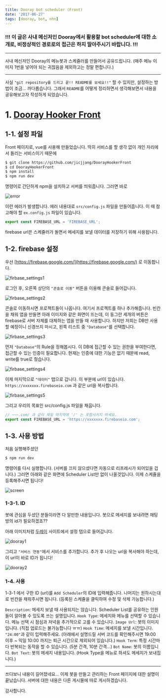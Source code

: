 ```yaml
---
title: Dooray bot scheduler (Front)
date: '2017-06-27'
tags: [dooray, bot, nhn]
---
```


### !!! 이 글은 사내 메신저인 Dooray에서 활용할 bot scheduler에 대한 소개로, 비정상적인 경로로의 접근은 하지 말아주시기 바랍니다. !!!

---

사내 메신저인 Dooray의 메뉴봇과 스케쥴러를 만들어서 공유드립니다.
(매주 메뉴 이미지 1번을 넣어야 되는 귀찮음을 제외하고는 정말 편합니다.)

---

사실 `"git repository를 드리고 끝!! README를 보세요!!"` 할 수 있지만, 설정하는 방법이 조금... 까다롭습니다.
그래서 `README`를 어떻게 정리하면서 생각해보면서 내용을 공유해보고자 작성하게 되었습니다.

# 1. [Dooray Hooker Front](https://github.com/jicjjang/DoorayHookerFront)

## 1-1. 설정 파일

Front 페이지로, vue를 사용해 만들었습니다. 딱히 서비스를 할 생각 없이 개인 자리에서 돌리는 서비스이기 때문에

```bash
$ git clone https://github.com/jicjjang/DoorayHookerFront
$ cd DoorayHookerFront
$ npm install
$ npm run dev
```

명령어로 간단하게 npm을 설치하고 서버를 띄워줍니다.
그러면 바로

![error](./error.png)

이런 에러가 발생합니다. 에러 내용대로 `src/config.js` 파일을 만들어줍니다. 이 때 참고해야 할 `ex.config.js` 파일이 있습니다.

```javascript
export const FIREBASE_URL = 'FIREBASE_URL';
```

firebase url은 스케쥴러가 돌면서 메세지를 보낼 데이터를 저장하기 위해 사용됩니다.

## 1-2. firebase 설정

우선 [https://firebase.google.com/](https://firebase.google.com/) 로 이동합니다.

![firbase_settings1](./firbase_settings1.png)

로그인 후, 오른쪽 상단의 `"콘솔로 이동"` 버튼을 이용해 콘솔로 들어갑니다.

![firbase_settings2](./firbase_settings2.png)

콘솔로 이동하시면 프로젝트들이 나옵니다. 여기서 프로젝트를 하나 추가해줍니다.
빈칸을 채워 앱을 만들면 아래 이미지와 같은 화면이 뜨는데, 이 동그란 세개의 버튼은 firebase로 서버 자체를 대체하는 앱을 만들 때 사용합니다.
하지만 저희는 DB만 사용할 예정이니 신경쓰지 마시고, 왼쪽 리스트 중 `"Database"`를 선택합니다.

![firbase_settings3](./firbase_settings3.png)

먼저 `"Database"`의 Rule을 정해봅시다. 이 DB에 접근할 수 있는 권한을 부여한다면, 접근할 수 있는 인증이 필요합니다.
현재는 인증에 대한 기능은 없기 때문에 read, write를 true로 줬습니다.

![firbase_settings4](./firbase_settings4.png)

이제 마지막으로 `"데이터"` 탭으로 갑니다. 이 부분에 url이 있습니다. `https://xxxxxxx.firebaseio.com` 과 같은 url을 복사합니다.

![firbase_settings5](./firbase_settings5.png)

그리고 우리의 목표인 src/config.js 파일을 채웁니다.

```javascript
// ~~~.com/ 과 같이 제일 마지막에 '/' 는 포함시키지 마세요.
export const FIREBASE_URL = 'https://xxxxxxx.firebaseio.com';
```

## 1-3. 사용 방법

처음 실행해주셨던

```bash
$ npm run dev
```

명령어를 다시 실행합니다. (서버를 끄지 않으셨다면 자동으로 리프레시가 되어있을 겁니다.)
그러면 아래와 같은 화면에 Scheduler List만 없이 나올것입니다. 이제 스케쥴을 등록해주시면 됩니다!

![screen](./screen.png)

### 1-3-1. ID

봇에 관심을 두셨던 분들이라면 다 알만한 내용입니다.
봇으로 메세지를 보내려면 채팅방의 id가 필요하겠죠??

아래 이미지처럼 [두레이](https://nhnent.dooray.com) 사이트에서 설정 탭으로 들어갑니다.

![dooray1](./dooray1.png)

그리고 `"서비스 연동"`에서 서비스를 추가합니다. 추가 후 나오는 url을 복사해야 하는데, 이 url이 바로 ID가 됩니다!

![dooray2](./dooray2.png)

### 1-4. 사용

1-3-1 에서 구한 ID (url)를 `Add Scheduler`의 ID에 입력해줍니다. 나머지는 원하시는대로 빈칸을 채워주시면 됩니다. (등록된 스케쥴을 클릭하여 수정 및 삭제 가능합니다.)

`Description`: 메세지 보낼 때 사용되지는 않습니다. Scheduler List를 공유하는 인원들이 알아볼 수 있도록 쓰는 설명입니다.
`Hook Type`: 메세지와 메뉴를 선택할 수 있습니다. 메뉴 선택 시 점심과 저녁을 추가적으로 고를 수 있습니다.
`Image Url`: 봇의 이미지입니다. (직접 업로드는 불가능합니다 ㅠㅠ)
`Hook Time`: 메세지를 보낼 시간입니다. `"24:00"`과 같이 입력해주세요. (아래에서 설명드릴 서버 코드를 확인해주시면 19:00 이후 ~ 익일 10:00 까지는 퇴근 시간으로 제외되어 있습니다.)
`Hook Term`: 특정 시간마다 반복되는 동작을 할 수 있습니다. (5분 간격, 10분 간격...)
`Bot Name`: 봇의 이름입니다.
`Bot Text`: 봇의 메세지 내용입니다. (Hook Type을 메뉴로 하셔도 메세지가 보내집니다.)

---

쓰다보니 내용이 길어졌네요... 이제 봇을 만들고 관리하는 Front 페이지에 대한 설명이 끝났습니다.
서버에 대한 내용은 다른 게시물에 따로 게시하겠습니다.

감사합니다.
